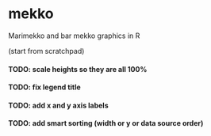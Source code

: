 # mekko
Marimekko and bar mekko graphics in R

(start from scratchpad)
#### TODO: scale heights so they are all 100%
#### TODO: fix legend title
#### TODO: add x and y axis labels

#### TODO: add smart sorting (width or y or data source order)
